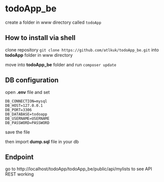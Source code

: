# todoApp_be
create a folder in www directory called `todoApp`
## How to install via shell
clone repository `git clone https://github.com/atlkuk/todoApp_be.git` into **todoApp** folder in www directory

move into **todoApp_be** folder and run `composer update`

## DB configuration
open **.env** file and set 
```
DB_CONNECTION=mysql
DB_HOST=127.0.0.1
DB_PORT=3306
DB_DATABASE=todoapp
DB_USERNAME=USERNAME
DB_PASSWORD=PASSWORD
```
save the file

then import **dump.sql** file in your db

## Endpoint
go to http://localhost/todoApp/todoApp_be/public/api/mylists to see API REST working
